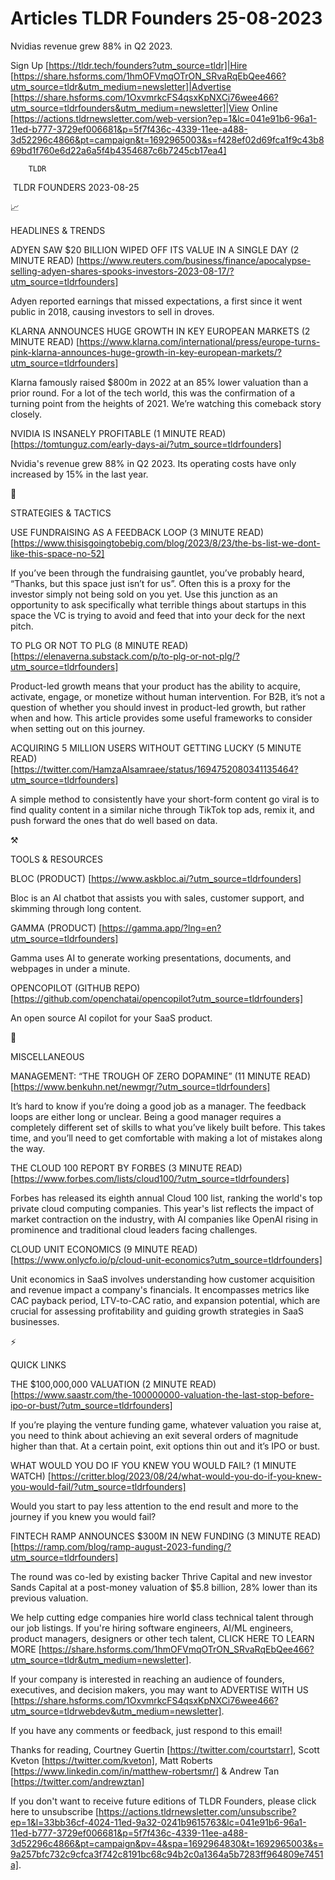 # Articles TLDR Founders 25-08-2023

Nvidias revenue grew 88% in Q2 2023.  

Sign Up [https://tldr.tech/founders?utm_source=tldr]|Hire
[https://share.hsforms.com/1hmOFVmqOTrON_SRvaRqEbQee466?utm_source=tldr&utm_medium=newsletter]|Advertise
[https://share.hsforms.com/1OxvmrkcFS4qsxKpNXCi76wee466?utm_source=tldrfounders&utm_medium=newsletter]|View
Online
[https://actions.tldrnewsletter.com/web-version?ep=1&lc=041e91b6-96a1-11ed-b777-3729ef006681&p=5f7f436c-4339-11ee-a488-3d52296c4866&pt=campaign&t=1692965003&s=f428ef02d69fca1f9c43b869bd1f760e6d22a6a5f4b4354687c6b7245cb17ea4]


		TLDR 

 TLDR FOUNDERS 2023-08-25

📈 

HEADLINES & TRENDS

ADYEN SAW $20 BILLION WIPED OFF ITS VALUE IN A SINGLE DAY (2 MINUTE
READ)
[https://www.reuters.com/business/finance/apocalypse-selling-adyen-shares-spooks-investors-2023-08-17/?utm_source=tldrfounders]


Adyen reported earnings that missed expectations, a first since it
went public in 2018, causing investors to sell in droves. 

KLARNA ANNOUNCES HUGE GROWTH IN KEY EUROPEAN MARKETS (2 MINUTE READ)
[https://www.klarna.com/international/press/europe-turns-pink-klarna-announces-huge-growth-in-key-european-markets/?utm_source=tldrfounders]


Klarna famously raised $800m in 2022 at an 85% lower valuation than a
prior round. For a lot of the tech world, this was the confirmation of
a turning point from the heights of 2021. We’re watching this
comeback story closely. 

NVIDIA IS INSANELY PROFITABLE (1 MINUTE READ)
[https://tomtunguz.com/early-days-ai/?utm_source=tldrfounders] 

Nvidia's revenue grew 88% in Q2 2023. Its operating costs have only
increased by 15% in the last year. 

🧠 

STRATEGIES & TACTICS

USE FUNDRAISING AS A FEEDBACK LOOP (3 MINUTE READ)
[https://www.thisisgoingtobebig.com/blog/2023/8/23/the-bs-list-we-dont-like-this-space-no-52]


If you’ve been through the fundraising gauntlet, you’ve probably
heard, “Thanks, but this space just isn’t for us”. Often this is
a proxy for the investor simply not being sold on you yet. Use this
junction as an opportunity to ask specifically what terrible things
about startups in this space the VC is trying to avoid and feed that
into your deck for the next pitch. 

TO PLG OR NOT TO PLG (8 MINUTE READ)
[https://elenaverna.substack.com/p/to-plg-or-not-plg/?utm_source=tldrfounders]


Product-led growth means that your product has the ability to acquire,
activate, engage, or monetize without human intervention. For B2B,
it’s not a question of whether you should invest in product-led
growth, but rather when and how. This article provides some useful
frameworks to consider when setting out on this journey. 

ACQUIRING 5 MILLION USERS WITHOUT GETTING LUCKY (5 MINUTE READ)
[https://twitter.com/HamzaAlsamraee/status/1694752080341135464?utm_source=tldrfounders]


A simple method to consistently have your short-form content go viral
is to find quality content in a similar niche through TikTok top ads,
remix it, and push forward the ones that do well based on data. 

⚒️ 

TOOLS & RESOURCES

BLOC (PRODUCT) [https://www.askbloc.ai/?utm_source=tldrfounders] 

Bloc is an AI chatbot that assists you with sales, customer support,
and skimming through long content. 

GAMMA (PRODUCT) [https://gamma.app/?lng=en?utm_source=tldrfounders] 

Gamma uses AI to generate working presentations, documents, and
webpages in under a minute. 

OPENCOPILOT (GITHUB REPO)
[https://github.com/openchatai/opencopilot?utm_source=tldrfounders] 

An open source AI copilot for your SaaS product. 

🎁 

MISCELLANEOUS

MANAGEMENT: “THE TROUGH OF ZERO DOPAMINE” (11 MINUTE READ)
[https://www.benkuhn.net/newmgr/?utm_source=tldrfounders] 

It’s hard to know if you’re doing a good job as a manager. The
feedback loops are either long or unclear. Being a good manager
requires a completely different set of skills to what you’ve likely
built before. This takes time, and you’ll need to get comfortable
with making a lot of mistakes along the way. 

THE CLOUD 100 REPORT BY FORBES (3 MINUTE READ)
[https://www.forbes.com/lists/cloud100/?utm_source=tldrfounders] 

Forbes has released its eighth annual Cloud 100 list, ranking the
world's top private cloud computing companies. This year's list
reflects the impact of market contraction on the industry, with AI
companies like OpenAI rising in prominence and traditional cloud
leaders facing challenges. 

CLOUD UNIT ECONOMICS (9 MINUTE READ)
[https://www.onlycfo.io/p/cloud-unit-economics?utm_source=tldrfounders]


Unit economics in SaaS involves understanding how customer acquisition
and revenue impact a company's financials. It encompasses metrics like
CAC payback period, LTV-to-CAC ratio, and expansion potential, which
are crucial for assessing profitability and guiding growth strategies
in SaaS businesses. 

⚡ 

QUICK LINKS

THE $100,000,000 VALUATION (2 MINUTE READ)
[https://www.saastr.com/the-100000000-valuation-the-last-stop-before-ipo-or-bust/?utm_source=tldrfounders]


If you’re playing the venture funding game, whatever valuation you
raise at, you need to think about achieving an exit several orders of
magnitude higher than that. At a certain point, exit options thin out
and it’s IPO or bust. 

WHAT WOULD YOU DO IF YOU KNEW YOU WOULD FAIL? (1 MINUTE WATCH)
[https://critter.blog/2023/08/24/what-would-you-do-if-you-knew-you-would-fail/?utm_source=tldrfounders]


Would you start to pay less attention to the end result and more to
the journey if you knew you would fail? 

FINTECH RAMP ANNOUNCES $300M IN NEW FUNDING (3 MINUTE READ)
[https://ramp.com/blog/ramp-august-2023-funding/?utm_source=tldrfounders]


The round was co-led by existing backer Thrive Capital and new
investor Sands Capital at a post-money valuation of $5.8 billion, 28%
lower than its previous valuation. 

 We help cutting edge companies hire world class technical talent
through our job listings. If you're hiring software engineers, AI/ML
engineers, product managers, designers or other tech talent, CLICK
HERE TO LEARN MORE
[https://share.hsforms.com/1hmOFVmqOTrON_SRvaRqEbQee466?utm_source=tldr&utm_medium=newsletter].


If your company is interested in reaching an audience of founders,
executives, and decision makers, you may want to ADVERTISE WITH US
[https://share.hsforms.com/1OxvmrkcFS4qsxKpNXCi76wee466?utm_source=tldrwebdev&utm_medium=newsletter].


If you have any comments or feedback, just respond to this email! 

Thanks for reading, 
Courtney Guertin [https://twitter.com/courtstarr], Scott Kveton
[https://twitter.com/kveton], Matt Roberts
[https://www.linkedin.com/in/matthew-robertsmr/] & Andrew Tan
[https://twitter.com/andrewztan] 

If you don't want to receive future editions of TLDR Founders,
please click here to unsubscribe
[https://actions.tldrnewsletter.com/unsubscribe?ep=1&l=33bb36cf-4024-11ed-9a32-0241b9615763&lc=041e91b6-96a1-11ed-b777-3729ef006681&p=5f7f436c-4339-11ee-a488-3d52296c4866&pt=campaign&pv=4&spa=1692964830&t=1692965003&s=9a257bfc732c9cfca3f742c8191bc68c94b2c0a1364a5b7283ff964809e7451a].
